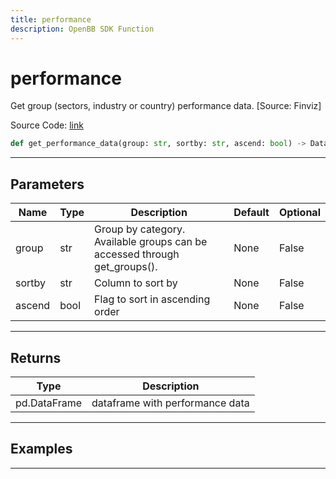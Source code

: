 ```yaml
---
title: performance
description: OpenBB SDK Function
---
```


# performance

Get group (sectors, industry or country) performance data. [Source: Finviz]

Source Code: [link](https://github.com/OpenBB-finance/OpenBBTerminal/tree/main/openbb_terminal/economy/finviz_model.py#L112)

```python
def get_performance_data(group: str, sortby: str, ascend: bool) -> DataFrame
```
---

## Parameters

| Name | Type | Description | Default | Optional |
| ---- | ---- | ----------- | ------- | -------- |
| group | str | Group by category. Available groups can be accessed through get_groups(). | None | False |
| sortby | str | Column to sort by | None | False |
| ascend | bool | Flag to sort in ascending order | None | False |

---

## Returns

| Type | Description |
| ---- | ----------- |
| pd.DataFrame | dataframe with performance data |

---

## Examples

---

